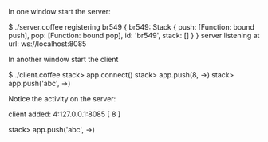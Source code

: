 
In one window start the server:

   $ ./server.coffee
   registering br549
   { br549:
      Stack {
        push: [Function: bound push],
        pop: [Function: bound pop],
        id: 'br549',
        stack: [] } }
   server listening at url: ws://localhost:8085

In another window start the client

   $ ./client.coffee
   stack> app.connect()
   stack> app.push(8, ->)
   stack> app.push('abc', ->)

Notice the activity on the server:

  client added: 4:127.0.0.1:8085
  [ 8 ]



 stack> app.push('abc', ->)
